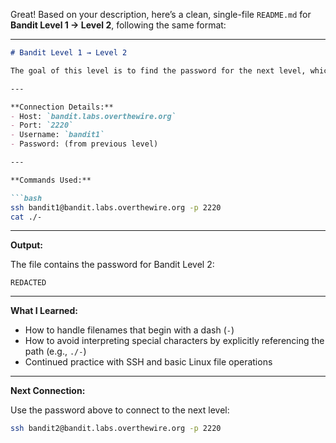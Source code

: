 Great! Based on your description, here’s a clean, single-file `README.md` for **Bandit Level 1 → Level 2**, following the same format:

---

````markdown
# Bandit Level 1 → Level 2

The goal of this level is to find the password for the next level, which is stored in a file called `-` (a single dash). This file is located in the home directory. Since `-` is often interpreted as a special argument (typically meaning "stdin"), it requires special handling when used as a filename.

---

**Connection Details:**
- Host: `bandit.labs.overthewire.org`
- Port: `2220`
- Username: `bandit1`
- Password: (from previous level)

---

**Commands Used:**

```bash
ssh bandit1@bandit.labs.overthewire.org -p 2220
cat ./-
````

---

**Output:**

The file contains the password for Bandit Level 2:

```text
REDACTED
```

---

**What I Learned:**

* How to handle filenames that begin with a dash (`-`)
* How to avoid interpreting special characters by explicitly referencing the path (e.g., `./-`)
* Continued practice with SSH and basic Linux file operations

---

**Next Connection:**

Use the password above to connect to the next level:

```bash
ssh bandit2@bandit.labs.overthewire.org -p 2220
```

```
